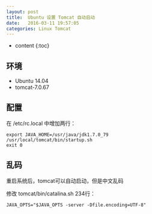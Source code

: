 ```yaml
---
layout: post
title:  Ubuntu 设置 Tomcat 自动启动
date:   2016-03-11 19:57:05
categories: Linux Tomcat
---
```


* content
{:toc}

## 环境

* Ubuntu 14.04
* tomcat-7.0.67

## 配置

在 /etc/rc.local 中增加两行：

	export JAVA_HOME=/usr/java/jdk1.7.0_79
	/usr/local/tomcat/bin/startup.sh
	exit 0


## 乱码

重启系统后，tomcat可以自动启动，但是中文乱码

修改 tomcat/bin/catalina.sh 234行：

	JAVA_OPTS="$JAVA_OPTS -server -Dfile.encoding=UTF-8"




